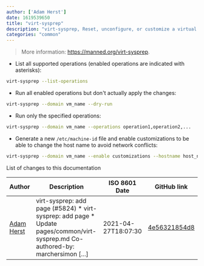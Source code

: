 ```yaml
---
author: ['Adam Herst']
date: 1619539650
title: "virt-sysprep"
description: "virt-sysprep, Reset, unconfigure, or customize a virtual machine image."
categories: "common"
---
```

> More information: <https://manned.org/virt-sysprep>.

- List all supported operations (enabled operations are indicated with asterisks):

```bash
virt-sysprep --list-operations
```

- Run all enabled operations but don't actually apply the changes:

```bash
virt-sysprep --domain vm_name --dry-run
```

- Run only the specified operations:

```bash
virt-sysprep --domain vm_name --operations operation1,operation2,...
```

- Generate a new `/etc/machine-id` file and enable customizations to be able to change the host name to avoid network conflicts:

```bash
virt-sysprep --domain vm_name --enable customizations --hostname host_name --operation machine-id
```
List of changes to this documentation


Author | Description | ISO 8601 Date | GitHub link
------|-----|-----|-----
[Adam Herst](mailto:adamherst@adamherst.com) | virt-sysprep: add page (#5824) * virt-sysprep: add page * Update pages/common/virt-sysprep.md Co-authored-by: marchersimon [...] | 2021-04-27T18:07:30 | [4e56321854d8](https://github.com/tldr-pages/tldr/commit/4e56321854d8d8b78a157d1d5f9fe2d5e6fcbbcd)

